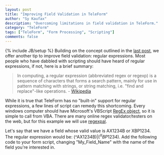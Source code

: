 ```yaml
---
layout: post
title: "Improving Field Validation in TeleForm"
author: "Sy Kaufax"
description: "Overcoming limitations in field validation in TeleForm."
category: "TeleForm"
tags: ["TeleForm", "Form Processing", "Scripting"]
comments: false
---
```

{% include JB/setup %}
Building on the concept outlined in the [last post](/teleform/2013/11/04/improving-recognition-in-teleform/), we offer another tip to improve field validation: regular expressions. Most people who have dabbled with scripting should have heard of regular expressions, if not, here is a brief summary:
> In computing, a regular expression (abbreviated regex or regexp) is a sequence of characters that forms a search pattern, mainly for use in pattern matching with strings, or string matching, i.e. "find and replace"-like operations. - [Wikipedia](http://en.wikipedia.org/wiki/Regular_expression)


While it is true that TeleForm has no "built-in" support for regular expressions, a few lines of script can remedy this shortcoming. Every windows computer should have Microsoft's VBScript [RegEx object](http://msdn.microsoft.com/en-us/library/ms974570.aspx), so it is simple to call from VBA. There are many online regex validator/testers on the web, but for this example we will use [regexpal]([http://regexpal.com/](http://regexpal.com/)).

Let's say that we have a field whose valid value is AX1234B or XBP1234. The regular expression would be: (^AX1234B$)|(^XBP1234$). Add the following code to your form script, changing "My_Field_Name" with the name of the field you're interested in.

<script src="https://gist.github.com/sykaufax/7314115.js">
</script>



